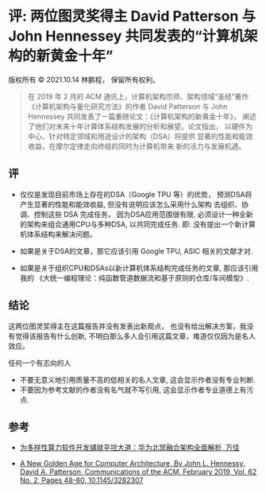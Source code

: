 # 评: 两位图灵奖得主 David Patterson 与 John Hennessey 共同发表的“计算机架构的新黄金十年”

版权所有 © 2021.10.14 林鹏程， 保留所有权利。

> 在 2019 年 2 月的 ACM 通讯上，计算机架构宗师、架构领域“圣经”著作
> 《计算机架构与量化研究方法》的作者 David Patterson 与 
> John Hennessey 共同发表了一篇重磅论文：《计算机架构的新黄金十年》，
> 阐述了他们对未来十年计算体系结构发展的分析和展望。论文指出，
> 以硬件为中心、针对特定领域和用途设计的架构（DSA）将提供
> 显著的性能和能效收益，在摩尔定律走向终结的同时为计算机带来
> 新的活力与发展机遇。

## 评 

- 仅仅是发现目前市场上存在的DSA（Google TPU 等）的优势，
  预测DSA将产生显著的性能和能效收益, 但没有说明应该怎么采用什么架构
  去组织、协调、控制这些 DSA 完成任务， 因为DSA应用范围很有限,
  必须设计一种全新的架构来组合通用CPU与多种DSA, 以共同完成任务. 即: 
  没有提出一个新计算机体系结构来解决问题。

- 如果是关于DSA的文章，那它应该引用 Google TPU, ASIC 相关的文献才对.

- 如果是关于组织CPU和DSAs以新计算机体系结构完成任务的文章, 那应该引用我的
 《大统一编程理论：纯函数管道数据流和基于原则的仓库/车间模型》.

## 结论

这两位图灵奖得主在这篇报告并没有发表出新观点，
也没有给出解决方案，我没有觉得该报告有什么创新,
不明白那么多人会引用这篇文章，难道仅仅因为是名人效应。

任何一个有志向的人
- 不要无意义地引用质量不高的低相关的名人文章, 这会显示作者没有专业判断.
- 不要因为参考文献的作者没有名气就不写引用, 这会显示作者专业道德上有污点.

## 参考

- [为多样性算力软件开发铺就平坦大道：华为北冥融合架构全面解析, 万佳](https://www.infoq.cn/article/h8yElVd995fv4dCvZiuB)

- [A New Golden Age for Computer Architecture, By John L. Hennessy, David A. Patterson, Communications of the ACM, February 2019, Vol. 62 No. 2, Pages 48-60, 10.1145/3282307](https://cacm.acm.org/magazines/2019/2/234352-a-new-golden-age-for-computer-architecture/fulltext)
